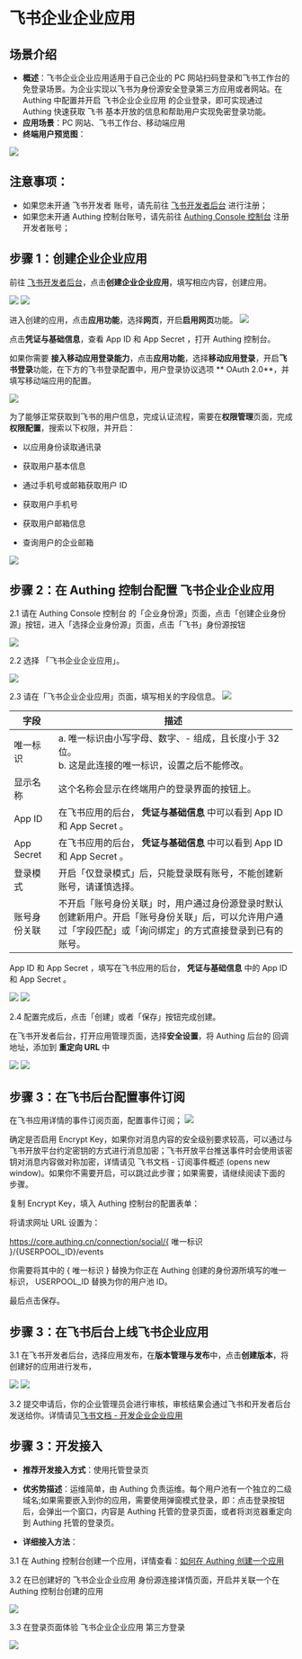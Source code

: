 # 飞书企业企业应用

<LastUpdated/>

## 场景介绍

- **概述**：飞书企业企业应用适用于自己企业的 PC 网站扫码登录和飞书工作台的免登录场景。为企业实现以飞书为身份源安全登录第三方应用或者网站。在 Authing 中配置并开启 飞书企业企业应用 的企业登录，即可实现通过 Authing 快速获取 飞书 基本开放的信息和帮助用户实现免密登录功能。
- **应用场景**：PC 网站、飞书工作台、移动端应用
- **终端用户预览图**：

<img src="./images/00.png" >

## 注意事项：

- 如果您未开通 飞书开发者 账号，请先前往 [飞书开发者后台](https://open.feishu.cn/app) 进行注册；
- 如果您未开通 Authing 控制台账号，请先前往 [Authing Console 控制台](https://authing.cn/) 注册开发者账号；

## 步骤 1：创建企业企业应用

前往 [飞书开发者后台](https://open.feishu.cn/app)，点击**创建企业企业应用**，填写相应内容，创建应用。

<img src="./images/01.png" >

<img src="./images/02.png" >

进入创建的应用，点击**应用功能**，选择**网页**，开启**启用网页**功能。
<img src="./images/04.png" >

点击**凭证与基础信息**，查看 App ID 和 App Secret ，打开 Authing 控制台。

如果你需要 **接入移动应用登录能力**，点击**应用功能**，选择**移动应用登录**，开启**飞书登录**功能，在下方的飞书登录配置中，用户登录协议选项 ** OAuth 2.0**，并填写移动端应用的配置。

<img src="./images/09.png" >

为了能够正常获取到飞书的用户信息，完成认证流程，需要在**权限管理**页面，完成**权限配置**，搜索以下权限，并开启：

* 以应用身份读取通讯录

* 获取用户基本信息

* 通过手机号或邮箱获取用户 ID

* 获取用户手机号

* 获取用户邮箱信息

* 查询用户的企业邮箱

<img src="./images/06.png" >


## 步骤 2：在 Authing 控制台配置 飞书企业企业应用

2.1 请在 Authing Console 控制台 的「企业身份源」页面，点击「创建企业身份源」按钮，进入「选择企业身份源」页面，点击「飞书」身份源按钮

<img src="./images/12.png" >

2.2 选择 「飞书企业企业应用」。

<img src="./images/13.png" >

2.3 请在「飞书企业企业应用」页面，填写相关的字段信息。
<img src="./images/14.png" >

| 字段          | 描述                                                                                                                                                         |
| ------------- | ------------------------------------------------------------------------------------------------------------------------------------------------------------ |
| 唯一标识      | a. 唯一标识由小写字母、数字、- 组成，且长度小于 32 位。<br />b. 这是此连接的唯一标识，设置之后不能修改。                                                     |
| 显示名称      | 这个名称会显示在终端用户的登录界面的按钮上。                                                                                                                 |
| App ID     | 在飞书应用的后台， **凭证与基础信息** 中可以看到 App ID 和 App Secret 。                                                                                                                             |
| App Secret | 在飞书应用的后台， **凭证与基础信息** 中可以看到 App ID 和 App Secret 。                                                                                                                         |
| 登录模式      | 开启「仅登录模式」后，只能登录既有账号，不能创建新账号，请谨慎选择。                                                                                         |
| 账号身份关联  | 不开启「账号身份关联」时，用户通过身份源登录时默认创建新用户。开启「账号身份关联」后，可以允许用户通过「字段匹配」或「询问绑定」的方式直接登录到已有的账号。 |

App ID 和 App Secret ，填写在飞书应用的后台， **凭证与基础信息** 中的 App ID 和 App Secret 。

<img src="./images/03.png" >

<img src="./images/10.png" >

2.4 配置完成后，点击「创建」或者「保存」按钮完成创建。

在飞书开发者后台，打开应用管理页面，选择**安全设置**，将 Authing 后台的 回调地址，添加到 **重定向 URL** 中

<img src="./images/05.png" >

<img src="./images/10.png" >

## 步骤 3：在飞书后台配置事件订阅

在飞书应用详情的事件订阅页面，配置事件订阅；
<img src="./images/10.png" >

确定是否启用 Encrypt Key，如果你对消息内容的安全级别要求较高，可以通过与飞书开放平台约定密钥的方式进行消息加密；飞书开放平台推送事件时会使用该密钥对消息内容做对称加密，详情请见 飞书文档 - 订阅事件概述 (opens new window)。如果你不需要开启，可以跳过此步骤；如果需要，请继续阅读下面的步骤。

复制 Encrypt Key，填入 Authing 控制台的配置表单：

将请求网址 URL 设置为：

https://core.authing.cn/connection/social/{ 唯一标识 }/{USERPOOL_ID}/events

你需要将其中的 { 唯一标识 } 替换为你正在 Authing 创建的身份源所填写的唯一标识， USERPOOL_ID 替换为你的用户池 ID。

最后点击保存。



## 步骤 3：在飞书后台上线飞书企业应用

3.1 在飞书开发者后台，选择应用发布，在**版本管理与发布**中，点击**创建版本**，将创建好的应用进行发布，

<img src="./images/07.png" >

<img src="./images/08.png" >

3.2 提交申请后，你的企业管理员会进行审核，审核结果会通过飞书和开发者后台发送给你。详情请见[飞书文档 - 开发企业企业应用](https://open.feishu.cn/document/uQjL04CN/ukzM04SOzQjL5MDN)

## 步骤 3：开发接入

- **推荐开发接入方式**：使用托管登录页

- **优劣势描述**：运维简单，由 Authing 负责运维。每个用户池有一个独立的二级域名;如果需要嵌入到你的应用，需要使用弹窗模式登录，即：点击登录按钮后，会弹出一个窗口，内容是 Authing 托管的登录页面，或者将浏览器重定向到 Authing 托管的登录页。

- **详细接入方法**：

3.1 在 Authing 控制台创建一个应用，详情查看：[如何在 Authing 创建一个应用](https://docs.authing.cn/v2/guides/app/create-app.html)

3.2 在已创建好的 飞书企业企业应用 身份源连接详情页面，开启并关联一个在 Authing 控制台创建的应用

<img src="./images/15.png" >

3.3 在登录页面体验 飞书企业企业应用 第三方登录

<img src="./images/16.png" >
